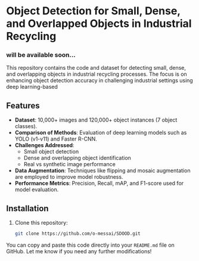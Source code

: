 # Object Detection for Small, Dense, and Overlapped Objects in Industrial Recycling

### will be available soon...
This repository contains the code and dataset for detecting small, dense, and overlapping objects in industrial recycling processes. The focus is on enhancing object detection accuracy in challenging industrial settings using deep learning-based 
## Features

- **Dataset**: 10,000+ images and 120,000+ object instances (7 object classes).
- **Comparison of Methods**: Evaluation of deep learning models such as YOLO (v1-v11) and Faster R-CNN.
- **Challenges Addressed**:
  - Small object detection
  - Dense and overlapping object identification
  - Real vs synthetic image performance
- **Data Augmentation**: Techniques like flipping and mosaic augmentation are employed to improve model robustness.
- **Performance Metrics**: Precision, Recall, mAP, and F1-score used for model evaluation.

## Installation

1. Clone this repository:
   ```bash
   git clone https://github.com/o-messai/SDOOD.git

You can copy and paste this code directly into your `README.md` file on GitHub. Let me know if you need any further modifications!
